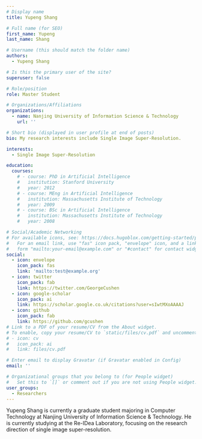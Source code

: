```yaml
---
# Display name
title: Yupeng Shang

# Full name (for SEO)
first_name: Yupeng
last_name: Shang

# Username (this should match the folder name)
authors:
  - Yupeng Shang

# Is this the primary user of the site?
superuser: false

# Role/position
role: Master Student

# Organizations/Affiliations
organizations:
  - name: Nanjing University of Information Science & Technology
    url: ''

# Short bio (displayed in user profile at end of posts)
bio: My research interests include Single Image Super-Resolution.

interests:
  - Single Image Super-Resolution

education:
  courses:
    # - course: PhD in Artificial Intelligence
    #   institution: Stanford University
    #   year: 2012
    # - course: MEng in Artificial Intelligence
    #   institution: Massachusetts Institute of Technology
    #   year: 2009
    # - course: BSc in Artificial Intelligence
    #   institution: Massachusetts Institute of Technology
    #   year: 2008

# Social/Academic Networking
# For available icons, see: https://docs.hugoblox.com/getting-started/page-builder/#icons
#   For an email link, use "fas" icon pack, "envelope" icon, and a link in the
#   form "mailto:your-email@example.com" or "#contact" for contact widget.
social:
  - icon: envelope
    icon_pack: fas
    link: 'mailto:test@example.org'
  - icon: twitter
    icon_pack: fab
    link: https://twitter.com/GeorgeCushen
  - icon: google-scholar
    icon_pack: ai
    link: https://scholar.google.co.uk/citations?user=sIwtMXoAAAAJ
  - icon: github
    icon_pack: fab
    link: https://github.com/gcushen
# Link to a PDF of your resume/CV from the About widget.
# To enable, copy your resume/CV to `static/files/cv.pdf` and uncomment the lines below.
# - icon: cv
#   icon_pack: ai
#   link: files/cv.pdf

# Enter email to display Gravatar (if Gravatar enabled in Config)
email: ''

# Organizational groups that you belong to (for People widget)
#   Set this to `[]` or comment out if you are not using People widget.
user_groups:
  - Researchers
---
```


Yupeng Shang is currently a graduate student majoring in Computer Technology at Nanjing University of Information Science & Technology. He is currently studying at the Re-IDea Laboratory, focusing on the research direction of single image super-resolution.
